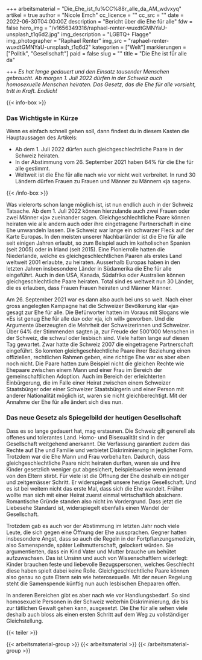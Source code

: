 +++
arbeitsmaterial = "Die_Ehe_ist_fu%CC%88r_alle_da_AM_wdvxyq"
artikel = true
author = "Nicole Emch"
cc_licence = ""
cc_src = ""
date = 2022-06-30T04:00:00Z
description = "Bericht über die Ehe für alle"
fdw = false
hero_img = "/v1656349316/raphael-renter-wuxdtGMNYaU-unsplash_t1q6d2.jpg"
img_description = "LGBTQ+ Flagge"
img_photographer = "Raphael Renter"
img_src = "raphael-renter-wuxdtGMNYaU-unsplash_t1q6d2"
kategorien = ["Welt"]
markierungen = ["Politik", "Gesellschaft"]
paid = false
slug = ""
title = "Die Ehe ist für alle da"

+++
_Es hat lange gedauert und den Einsatz tausender Menschen gebraucht. Ab morgen 1. Juli 2022 dürfen in der Schweiz auch homosexuelle Menschen heiraten. Das Gesetz, das die Ehe für alle vorsieht, tritt in Kraft. Endlich!_

{{< info-box >}} <h3>Das Wichtigste in Kürze</h3>

<p>Wenn es einfach schnell gehen soll, dann findest du in diesem Kasten die Hauptaussagen des Artikels:</p>

<ul>

<li>Ab dem 1. Juli 2022 dürfen auch gleichgeschlechtliche Paare in der Schweiz heiraten.</li>

<li>In der Abstimmung vom 26. September 2021 haben 64% für die Ehe für alle gestimmt.</li>

<li>Weltweit ist die Ehe für alle nach wie vor nicht weit verbreitet. In rund 30 Ländern dürfen Frauen zu Frauen und Männer zu Männern «ja sagen».</li>

</ul> {{< /info-box >}}

Was vielerorts schon lange möglich ist, ist nun endlich auch in der Schweiz Tatsache. Ab dem 1. Juli 2022 können hierzulande auch zwei Frauen oder zwei Männer «ja» zueinander sagen. Gleichgeschlechtliche Paare können heiraten wie alle andern auch oder ihre eingetragene Partnerschaft in eine Ehe umwandeln lassen. Die Schweiz war lange ein schwarzer Fleck auf der Karte Europas. In den meisten unserer Nachbarländer ist die Ehe für alle seit einigen Jahren erlaubt, so zum Beispiel auch im katholischen Spanien (seit 2005) oder in Irland (seit 2015). Eine Pionierrolle hatten die Niederlande, welche es gleichgeschlechtlichen Paaren als erstes Land weltweit 2001 erlaubte, zu heiraten. Ausserhalb Europas haben in den letzten Jahren insbesondere Länder in Südamerika die Ehe für alle eingeführt. Auch in den USA, Kanada, Südafrika oder Australien können gleichgeschlechtliche Paare heiraten. Total sind es weltweit nun 30 Länder, die es erlauben, dass Frauen Frauen heiraten und Männer Männer.

Am 26. September 2021 war es dann also auch bei uns so weit. Nach einer gross angelegten Kampagne hat die Schweizer Bevölkerung klar «ja» gesagt zur Ehe für alle. Die Befürworter hatten im Voraus mit Slogans wie «Es ist genug Ehe für alle da» oder «ja, ich will» geworben. Und die Argumente überzeugten die Mehrheit der Schweizerinnen und Schweizer. Über 64% der Stimmenden sagten ja, zur Freude der 500'000 Menschen in der Schweiz, die schwul oder lesbisch sind. Viele hatten lange auf diesen Tag gewartet. Zwar hatte die Schweiz 2007 die eingetragene Partnerschaft eingeführt. So konnten gleichgeschlechtliche Paare ihrer Beziehung einen offiziellen, rechtlichen Rahmen geben, eine richtige Ehe war es aber eben noch nicht. Die Paare hatten zum Beispiel nicht die gleichen Rechte wie Ehepaare zwischen einem Mann und einer Frau im Bereich der gemeinschaftlichen Adoption. Auch im Bereich der erleichterten Einbürgerung, die im Falle einer Heirat zwischen einem Schweizer Staatsbürger oder einer Schweizer Staatsbürgerin und einer Person mit anderer Nationalität möglich ist, waren sie nicht gleichberechtigt. Mit der Annahme der Ehe für alle ändert sich dies nun.

### Das neue Gesetz als Spiegelbild der heutigen Gesellschaft

Dass es so lange gedauert hat, mag erstaunen. Die Schweiz gilt generell als offenes und tolerantes Land. Homo- und Bisexualität sind in der Gesellschaft weitgehend anerkannt. Die Verfassung garantiert zudem das Rechte auf Ehe und Familie und verbietet Diskriminierung in jeglicher Form. Trotzdem war die Ehe Mann und Frau vorbehalten. Dadurch, dass gleichgeschlechtliche Paare nicht heiraten durften, waren sie und ihre Kinder gesetzlich weniger gut abgesichert, beispielsweise wenn jemand von den Eltern stirbt. Für viele ist die Öffnung der Ehe deshalb ein nötiger und zeitgemässer Schritt. Er widerspiegelt unsere heutige Gesellschaft. Und es ist bei weitem nicht das erste Mal, dass sich die Ehe wandelt. Früher wollte man sich mit einer Heirat zuerst einmal wirtschaftlich absichern. Romantische Gründe standen also nicht im Vordergrund. Dass jetzt die Liebesehe Standard ist, widerspiegelt ebenfalls einen Wandel der Gesellschaft.

Trotzdem gab es auch vor der Abstimmung im letzten Jahr noch viele Leute, die sich gegen eine Öffnung der Ehe aussprachen. Gegner hatten insbesondere Angst, dass so auch die Regeln in der Fortpflanzungsmedizin, also Samenspende, später Leihmutterschaft, gelockert würden. Sie argumentierten, dass ein Kind Vater und Mutter brauche um behütet aufzuwachsen. Das ist Unsinn und auch von Wissenschaftlern widerlegt: Kinder brauchen feste und liebevolle Bezugspersonen, welches Geschlecht diese haben spielt dabei keine Rolle. Gleichgeschlechtliche Paare können also genau so gute Eltern sein wie heterosexuelle. Mit der neuen Regelung steht die Samenspende künftig nun auch lesbischen Ehepaaren offen.

In anderen Bereichen gibt es aber nach wie vor Handlungsbedarf. So sind homosexuelle Personen in der Schweiz weiterhin Diskriminierung, die bis zur tätlichen Gewalt gehen kann, ausgesetzt. Die Ehe für alle sehen viele deshalb auch bloss als einen ersten Schritt auf dem Weg zu vollständiger Gleichstellung.

{{< teiler >}}

{{< arbeitsmaterial-group >}} {{< arbeitsmaterial >}} {{< /arbeitsmaterial-group >}}